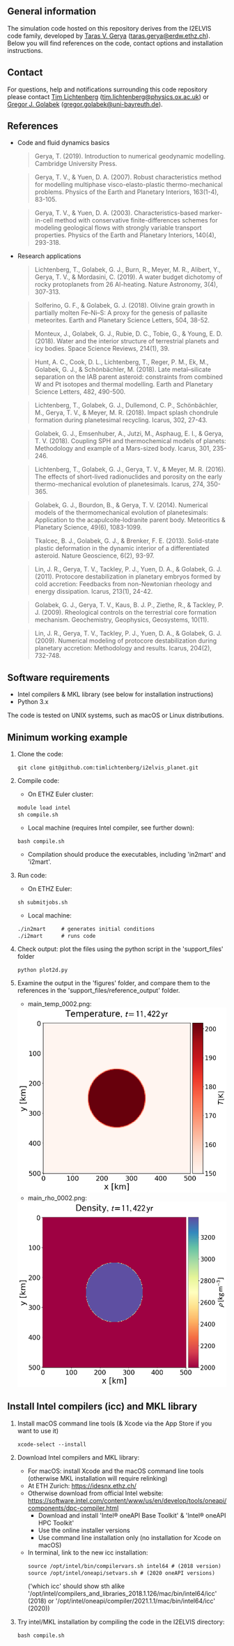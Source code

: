 ## General information

The simulation code hosted on this repository derives from the I2ELVIS code family, developed by [Taras V. Gerya](https://erdw.ethz.ch/en/people/profile.taras-gerya.html) (taras.gerya@erdw.ethz.ch). Below you will find references on the code, contact options and installation instructions.

## Contact

For questions, help and notifications surrounding this code repository please contact [Tim Lichtenberg](https://timlichtenberg.net/) (tim.lichtenberg@physics.ox.ac.uk) or [Gregor J. Golabek](http://www.staff.uni-bayreuth.de/~bt303373/) (gregor.golabek@uni-bayreuth.de).

## References

- Code and fluid dynamics basics

	> Gerya, T. (2019). Introduction to numerical geodynamic modelling. Cambridge University Press.

	> Gerya, T. V., & Yuen, D. A. (2007). Robust characteristics method for modelling multiphase visco-elasto-plastic thermo-mechanical problems. Physics of the Earth and Planetary Interiors, 163(1-4), 83-105.

	> Gerya, T. V., & Yuen, D. A. (2003). Characteristics-based marker-in-cell method with conservative finite-differences schemes for modeling geological flows with strongly variable transport properties. Physics of the Earth and Planetary Interiors, 140(4), 293-318.

- Research applications

	> Lichtenberg, T., Golabek, G. J., Burn, R., Meyer, M. R., Alibert, Y., Gerya, T. V., & Mordasini, C. (2019). A water budget dichotomy of rocky protoplanets from 26 Al-heating. Nature Astronomy, 3(4), 307-313.

	> Solferino, G. F., & Golabek, G. J. (2018). Olivine grain growth in partially molten Fe–Ni–S: A proxy for the genesis of pallasite meteorites. Earth and Planetary Science Letters, 504, 38-52.
	
	> Monteux, J., Golabek, G. J., Rubie, D. C., Tobie, G., & Young, E. D. (2018). Water and the interior structure of terrestrial planets and icy bodies. Space Science Reviews, 214(1), 39.
	
	> Hunt, A. C., Cook, D. L., Lichtenberg, T., Reger, P. M., Ek, M., Golabek, G. J., & Schönbächler, M. (2018). Late metal–silicate separation on the IAB parent asteroid: constraints from combined W and Pt isotopes and thermal modelling. Earth and Planetary Science Letters, 482, 490-500.
	
	> Lichtenberg, T., Golabek, G. J., Dullemond, C. P., Schönbächler, M., Gerya, T. V., & Meyer, M. R. (2018). Impact splash chondrule formation during planetesimal recycling. Icarus, 302, 27-43.
	
	> Golabek, G. J., Emsenhuber, A., Jutzi, M., Asphaug, E. I., & Gerya, T. V. (2018). Coupling SPH and thermochemical models of planets: Methodology and example of a Mars-sized body. Icarus, 301, 235-246.
	
	> Lichtenberg, T., Golabek, G. J., Gerya, T. V., & Meyer, M. R. (2016). The effects of short-lived radionuclides and porosity on the early thermo-mechanical evolution of planetesimals. Icarus, 274, 350-365.

	> Golabek, G. J., Bourdon, B., & Gerya, T. V. (2014). Numerical models of the thermomechanical evolution of planetesimals: Application to the acapulcoite‐lodranite parent body. Meteoritics & Planetary Science, 49(6), 1083-1099.
	
	> Tkalcec, B. J., Golabek, G. J., & Brenker, F. E. (2013). Solid-state plastic deformation in the dynamic interior of a differentiated asteroid. Nature Geoscience, 6(2), 93-97.

	> Lin, J. R., Gerya, T. V., Tackley, P. J., Yuen, D. A., & Golabek, G. J. (2011). Protocore destabilization in planetary embryos formed by cold accretion: Feedbacks from non-Newtonian rheology and energy dissipation. Icarus, 213(1), 24-42.
	
	> Golabek, G. J., Gerya, T. V., Kaus, B. J. P., Ziethe, R., & Tackley, P. J. (2009). Rheological controls on the terrestrial core formation mechanism. Geochemistry, Geophysics, Geosystems, 10(11).

	> Lin, J. R., Gerya, T. V., Tackley, P. J., Yuen, D. A., & Golabek, G. J. (2009). Numerical modeling of protocore destabilization during planetary accretion: Methodology and results. Icarus, 204(2), 732-748.
	

## Software requirements

- Intel compilers & MKL library (see below for installation instructions)
- Python 3.x

The code is tested on UNIX systems, such as macOS or Linux distributions.

## Minimum working example

1. Clone the code:
    ```
    git clone git@github.com:timlichtenberg/i2elvis_planet.git
    ```

1. Compile code:
	- On ETHZ Euler cluster:
	```
	module load intel
	sh compile.sh
	```
	- Local machine (requires Intel compiler, see further down):
	```
	bash compile.sh
	```
	- Compilation should produce the executables, including 'in2mart' and 'i2mart'.
1. Run code:
	- On ETHZ Euler:
	```
	sh submitjobs.sh
	```
	- Local machine:
	```
	./in2mart     # generates initial conditions
	./i2mart      # runs code
	```
  
1. Check output: plot the files using the python script in the 'support_files' folder
    ```
    python plot2d.py
    ```

1. Examine the output in the 'figures' folder, and compare them to the references
in the 'support_files/reference_output' folder.

	- main_temp_0002.png:
	
	<img src="support_files/reference_output/main_tmp_0002.png" alt="alt text" width="490" height="425">
	
	- main_rho_0002.png:
	
	<img src="support_files/reference_output/main_rho_0002.png" alt="alt text" width="490" height="425">

## Install Intel compilers (icc) and MKL library

1. Install macOS command line tools (& Xcode via the App Store if you want to use it)
	```
	xcode-select --install
	```

2. Download Intel compilers and MKL library:
	- For macOS: install Xcode and the macOS command line tools (otherwise MKL installation will require relinking)
	- At ETH Zurich: https://idesnx.ethz.ch/
	- Otherwise download from official Intel website: https://software.intel.com/content/www/us/en/develop/tools/oneapi/components/dpc-compiler.html
		- Download and install 'Intel® oneAPI Base Toolkit' & 'Intel® oneAPI HPC Toolkit'
		- Use the online installer versions
		- Use command line installation only (no installation for Xcode on macOS)
	- In terminal, link to the new icc installation:
		```
		source /opt/intel/bin/compilervars.sh intel64 # (2018 version)
		source /opt/intel/oneapi/setvars.sh # (2020 oneAPI versions)
		```
		('which icc' should show sth alike '/opt/intel/compilers_and_libraries_2018.1.126/mac/bin/intel64/icc' (2018) or '/opt/intel/oneapi/compiler/2021.1.1/mac/bin/intel64/icc' (2020))
	

3. Try intel/MKL installation by compiling the code in the I2ELVIS directory:
	```
	bash compile.sh
	```
